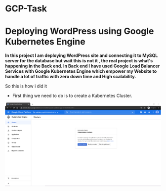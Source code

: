 # GCP-Task

# Deploying WordPress using Google Kubernetes Engine

**In this project I am deploying WordPress site and connecting it to MySQL server for the database but wait this is not it , the real project is what's happening in the Back end.
In Back end I have used Google Load Balancer Services with Google Kubernetes Engine which empower my Website to handle a lot of traffic with zero down time and High scalability.**

So this is how i did it

* First thing we need to do is to create a Kubernetes Cluster.

![img1](https://github.com/adrsh-23/GCP-Task/blob/main/K-1.PNG)



